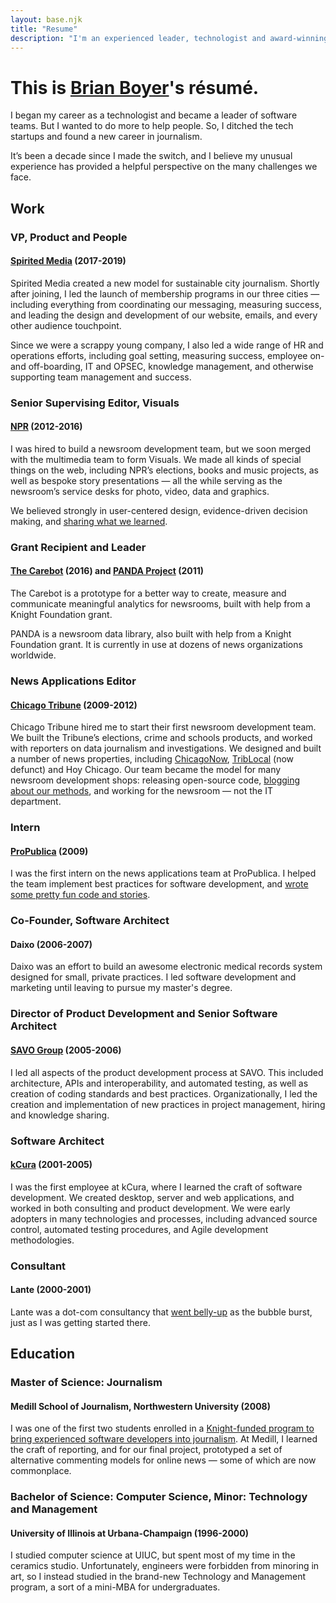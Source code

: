 ```yaml
---
layout: base.njk
title: "Resume"
description: "I'm an experienced leader, technologist and award-winning journalist."
---
```


# This is [Brian Boyer](/)'s résumé.
I began my career as a technologist and became a leader of software teams. But I wanted to do more to help people. So, I ditched the tech startups and found a new career in journalism.

It’s been a decade since I made the switch, and I believe my unusual experience has provided a helpful perspective on the many challenges we face.

## Work

### VP, Product and People
#### [Spirited Media](https://spiritedmedia.com/) (2017-2019)
Spirited Media created a new model for sustainable city journalism. Shortly after joining, I led the launch of membership programs in our three cities — including everything from coordinating our messaging, measuring success, and leading the design and development of our website, emails, and every other audience touchpoint.

Since we were a scrappy young company, I also led a wide range of HR and operations efforts, including goal setting, measuring success, employee on- and off-boarding, IT and OPSEC, knowledge management, and otherwise supporting team management and success.

### Senior Supervising Editor, Visuals
#### [NPR](http://npr.org/) (2012-2016)
I was hired to build a newsroom development team, but we soon merged with the multimedia team to form Visuals. We made all kinds of special things on the web, including NPR’s elections, books and music projects, as well as bespoke story presentations — all the while serving as the newsroom’s service desks for photo, video, data and graphics.

We believed strongly in user-centered design, evidence-driven decision making, and [sharing what we learned](http://blog.apps.npr.org/).

### Grant Recipient and Leader
#### [The Carebot](http://thecarebot.github.io/) (2016) and [PANDA Project](http://pandaproject.net/) (2011)
The Carebot is a prototype for a better way to create, measure and communicate meaningful analytics for newsrooms, built with help from a Knight Foundation grant.

PANDA is a newsroom data library, also built with help from a Knight Foundation grant. It is currently in use at dozens of news organizations worldwide.

### News Applications Editor
#### [Chicago Tribune](http://chicagotribune.com/) (2009-2012)
Chicago Tribune hired me to start their first newsroom development team. We built the Tribune’s elections, crime and schools products, and worked with reporters on data journalism and investigations. We designed and built a number of news properties, including [ChicagoNow](http://www.chicagonow.com/), [TribLocal](https://web.archive.org/web/20101231031341/http://triblocal.com/) (now defunct) and Hoy Chicago. Our team became the model for many newsroom development shops: releasing open-source code, [blogging about our methods](http://blog.apps.chicagotribune.com/), and working for the newsroom — not the IT department.

### Intern
#### [ProPublica](http://www.propublica.org/) (2009)
I was the first intern on the news applications team at ProPublica. I helped the team implement best practices for software development, and [wrote some pretty fun code and stories](http://www.propublica.org/site/author/brian_boyer).

### Co-Founder, Software Architect
#### Daixo (2006-2007)
Daixo was an effort to build an awesome electronic medical records system designed for small, private practices. I led software development and marketing until leaving to pursue my master's degree.

### Director of Product Development and Senior Software Architect
#### [SAVO Group](http://www.savogroup.com/) (2005-2006)
I led all aspects of the product development process at SAVO.  This included architecture, APIs and interoperability, and automated testing, as well as creation of coding standards and best practices. Organizationally, I led the creation and implementation of new practices in project management, hiring and knowledge sharing.

### Software Architect
#### [kCura](https://www.kcura.com/) (2001-2005)
I was the first employee at kCura, where I learned the craft of software development. We created desktop, server and web applications, and worked in both consulting and product development. We were early adopters in many technologies and processes, including advanced source control, automated testing procedures, and Agile development methodologies.

### Consultant
#### Lante (2000-2001)
Lante was a dot-com consultancy that [went belly-up](http://articles.chicagotribune.com/2002-07-20/business/0207200494_1_dot-coms-sbi-consulting) as the bubble burst, just as I was getting started there.

## Education

### Master of Science: Journalism
#### Medill School of Journalism, Northwestern University (2008)
I was one of the first two students enrolled in a [Knight-funded program to bring experienced software developers into journalism](https://web.archive.org/web/20170628143539/http://www.medill.northwestern.edu/admissions/financial-aid/knight-foundation-scholarship.html). At Medill, I learned the craft of reporting, and for our final project, prototyped a set of alternative commenting models for online news — some of which are now commonplace.

### Bachelor of Science: Computer Science, Minor: Technology and Management
#### University of Illinois at Urbana-Champaign (1996-2000)
I studied computer science at UIUC, but spent most of my time in the ceramics studio. Unfortunately, engineers were forbidden from minoring in art, so I instead studied in the brand-new Technology and Management program, a sort of a mini-MBA for undergraduates.
